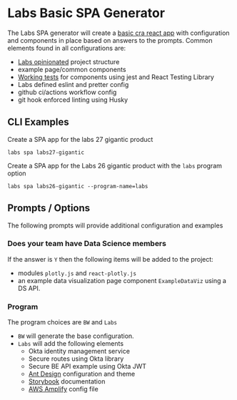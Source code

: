 # Labs Basic SPA Generator

The Labs SPA generator will create a [basic cra react app](https://docs.labs.lambdaschool.com/labs-spa-starter/) with configuration and
components in place based on answers to the prompts. Common elements found in
all configurations are:

- [Labs opinionated](https://docs.labs.lambdaschool.com/labs-spa-starter/components) project structure
- example page/common components
- [Working tests](https://docs.labs.lambdaschool.com/labs-spa-starter/testing) for components using jest and React Testing Library
- Labs defined eslint and pretter config
- github ci/actions workflow config
- git hook enforced linting using Husky

## CLI Examples

Create a SPA app for the labs 27 gigantic product

`labs spa labs27-gigantic`

Create a SPA app for the Labs 26 gigantic product with the `labs` program option

`labs spa labs26-gigantic --program-name=labs`

## Prompts / Options

The following prompts will provide additional configuration and examples

### Does your team have Data Science members

If the answer is `Y` then the following items will be added to the project:

- modules `plotly.js` and `react-plotly.js`
- an example data visualization page component `ExampleDataViz` using a DS API.

### Program

The program choices are `BW` and `Labs`

- `BW` will generate the base configuration.
- `Labs` will add the following elements
  - Okta identity management service
  - Secure routes using Okta library
  - Secure BE API example using Okta JWT
  - [Ant Design](https://docs.labs.lambdaschool.com/labs-spa-starter/styling-with-ant-design) configuration and theme
  - [Storybook](https://docs.labs.lambdaschool.com/labs-spa-starter/storybook) documentation
  - [AWS Amplify](https://docs.labs.lambdaschool.com/labs-spa-starter/untitled) config file
